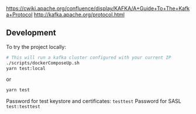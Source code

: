 https://cwiki.apache.org/confluence/display/KAFKA/A+Guide+To+The+Kafka+Protocol
http://kafka.apache.org/protocol.html

## Development

To try the project locally:

```sh
# This will run a kafka cluster configured with your current IP
./scripts/dockerComposeUp.sh
yarn test:local
```

or

```sh
yarn test
```

Password for test keystore and certificates: `testtest`
Password for SASL `test:testtest`
